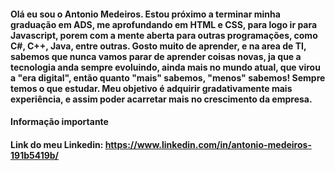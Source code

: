#### Olá eu sou o Antonio Medeiros. Estou próximo a terminar minha graduação em ADS, me aprofundando em HTML e CSS, para logo ir para Javascript, porem com a mente aberta para outras programações, como C#, C++, Java, entre outras. Gosto muito de aprender, e na area de TI, sabemos que nunca vamos parar de aprender coisas novas, ja que a tecnologia anda sempre evoluindo, ainda mais no mundo atual, que virou a "era digital", então quanto "mais" sabemos, "menos" sabemos! Sempre temos o que estudar. Meu objetivo é adquirir gradativamente mais experiência, e assim poder acarretar mais no crescimento da empresa.

#### Informação importante

#### Link do meu Linkedin: https://www.linkedin.com/in/antonio-medeiros-191b5419b/
